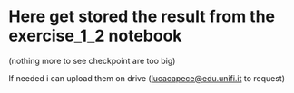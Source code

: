 # Here get stored the result from the exercise_1_2 notebook
(nothing more to see checkpoint are too big)

If needed i can upload them on drive (lucacapece@edu.unifi.it to request)
